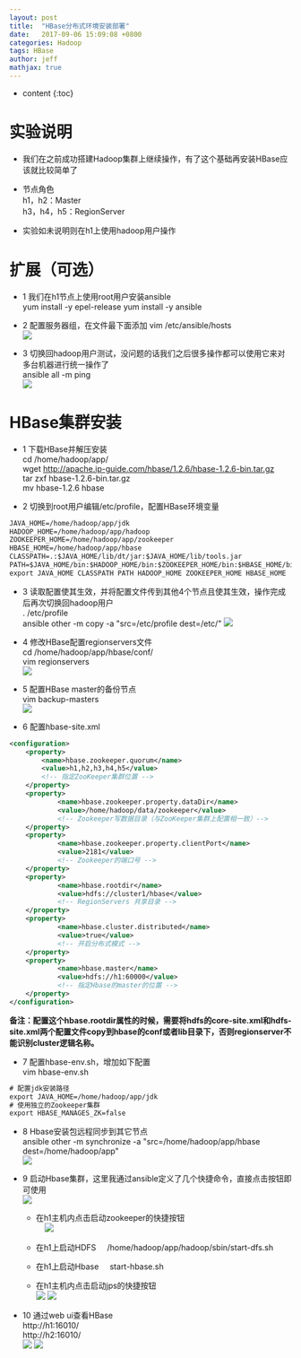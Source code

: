 ```yaml
---
layout: post
title:  "HBase分布式环境安装部署"
date:   2017-09-06 15:09:08 +0800
categories: Hadoop
tags: HBase
author: jeff
mathjax: true
---
```


* content
{:toc}


# 实验说明
* 我们在之前成功搭建Hadoop集群上继续操作，有了这个基础再安装HBase应该就比较简单了

* 节点角色<br>
    h1，h2：Master    
    h3，h4，h5：RegionServer
    
* 实验如未说明则在h1上使用hadoop用户操作

# 扩展（可选）
* 1 我们在h1节点上使用root用户安装ansible    
    yum install -y epel-release
    yum install -y ansible
    
* 2 配置服务器组，在文件最下面添加
    vim /etc/ansible/hosts    
    ![](http://ov7z79pcc.bkt.clouddn.com/15047840690541.jpg)
    
* 3 切换回hadoop用户测试，没问题的话我们之后很多操作都可以使用它来对多台机器进行统一操作了    
    ansible all -m ping    
    ![](http://ov7z79pcc.bkt.clouddn.com/15047843429405.jpg)
    
# HBase集群安装
* 1 下载HBase并解压安装    
    cd /home/hadoop/app/<br>
    wget http://apache.ip-guide.com/hbase/1.2.6/hbase-1.2.6-bin.tar.gz    
    tar zxf hbase-1.2.6-bin.tar.gz    
    mv hbase-1.2.6 hbase
    
* 2 切换到root用户编辑/etc/profile，配置HBase环境变量    
    
```xml
JAVA_HOME=/home/hadoop/app/jdk
HADOOP_HOME=/home/hadoop/app/hadoop
ZOOKEEPER_HOME=/home/hadoop/app/zookeeper
HBASE_HOME=/home/hadoop/app/hbase
CLASSPATH=.:$JAVA_HOME/lib/dt/jar:$JAVA_HOME/lib/tools.jar
PATH=$JAVA_HOME/bin:$HADOOP_HOME/bin:$ZOOKEEPER_HOME/bin:$HBASE_HOME/bin:$PATH
export JAVA_HOME CLASSPATH PATH HADOOP_HOME ZOOKEEPER_HOME HBASE_HOME
```

* 3 读取配置使其生效，并将配置文件传到其他4个节点且使其生效，操作完成后再次切换回hadoop用户    
    . /etc/profile    
    ansible other -m copy -a "src=/etc/profile dest=/etc/"
    ![](http://ov7z79pcc.bkt.clouddn.com/15047846941434.jpg)

* 4 修改HBase配置regionservers文件    
    cd /home/hadoop/app/hbase/conf/    
    vim regionservers    
    ![](http://ov7z79pcc.bkt.clouddn.com/15046839563708.jpg)

* 5 配置HBase master的备份节点    
    vim backup-masters    
    ![](http://ov7z79pcc.bkt.clouddn.com/15046840466772.jpg)

* 6 配置hbase-site.xml    
    
```xml
<configuration>
	<property>
        <name>hbase.zookeeper.quorum</name>
        <value>h1,h2,h3,h4,h5</value>
        <!-- 指定ZooKeeper集群位置 -->
    </property>
    <property>
            <name>hbase.zookeeper.property.dataDir</name>
            <value>/home/hadoop/data/zookeeper</value>
            <!-- Zookeeper写数据目录（与ZooKeeper集群上配置相一致）-->
    </property>
    <property>
            <name>hbase.zookeeper.property.clientPort</name>
            <value>2181</value>
            <!-- Zookeeper的端口号 -->
    </property>
	<property>
            <name>hbase.rootdir</name>
            <value>hdfs://cluster1/hbase</value>
            <!-- RegionServers 共享目录 -->
    </property>
    <property>
            <name>hbase.cluster.distributed</name>
            <value>true</value>
            <!-- 开启分布式模式 -->
    </property>
    <property>
            <name>hbase.master</name>
            <value>hdfs://h1:60000</value>
            <!-- 指定Hbase的master的位置 -->
    </property>
</configuration>
```    
**备注：配置这个hbase.rootdir属性的时候，需要将hdfs的core-site.xml和hdfs-site.xml两个配置文件copy到hbase的conf或者lib目录下，否则regionserver不能识别cluster逻辑名称。**

* 7 配置hbase-env.sh，增加如下配置<br>
    vim hbase-env.sh    
    
```xml
# 配置jdk安装路径
export JAVA_HOME=/home/hadoop/app/jdk
# 使用独立的Zookeeper集群
export HBASE_MANAGES_ZK=false
```

* 8 Hbase安装包远程同步到其它节点    
    ansible other -m synchronize -a "src=/home/hadoop/app/hbase dest=/home/hadoop/app"    
    ![](http://ov7z79pcc.bkt.clouddn.com/15047933674608.jpg)    
    
* 9 启动Hbase集群，这里我通过ansible定义了几个快捷命令，直接点击按钮即可使用    
    ![](http://ov7z79pcc.bkt.clouddn.com/15047935025796.jpg)
    
    * 在h1主机内点击启动zookeeper的快捷按钮    
        ![](http://ov7z79pcc.bkt.clouddn.com/15047935851560.jpg)
    
    * 在h1上启动HDFS    
        /home/hadoop/app/hadoop/sbin/start-dfs.sh
    
    * 在h1上启动Hbase    
        start-hbase.sh
        
    * 在h1主机内点击启动jps的快捷按钮    
        ![](http://ov7z79pcc.bkt.clouddn.com/15047938434819.jpg)
        ![](http://ov7z79pcc.bkt.clouddn.com/15047938624470.jpg)

* 10 通过web ui查看HBase    
    http://h1:16010/    
    http://h2:16010/    
    ![](http://ov7z79pcc.bkt.clouddn.com/15046947775496.jpg)
    ![](http://ov7z79pcc.bkt.clouddn.com/15046947961620.jpg)


